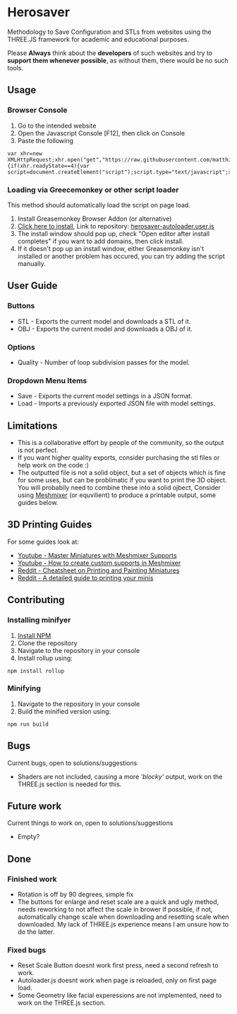 # Herosaver

Methodology to Save Configuration and STLs from websites using the THREE.JS framework for academic and educational purposes.

Please **Always** think about the **developers** of such websites and try to **support them whenever possible**, as without them, there would be no such tools.

## Usage
### Browser Console
  1. Go to the intended website
  2. Open the Javascript Console [F12], then click on Console
  3. Paste the following

```
var xhr=new XMLHttpRequest;xhr.open("get","https://raw.githubusercontent.com/matthiasdeo/threejs/master/dist/saver.min.js",true);xhr.onreadystatechange=function(){if(xhr.readyState==4){var script=document.createElement("script");script.type="text/javascript";script.text=xhr.responseText;document.body.appendChild(script)}};xhr.send(null);
```

### Loading via Greecemonkey or other script loader
This method should automatically load the script on page load. 

1. Install Greasemonkey Browser Addon (or alternative)
2. [Click here to install](https://raw.githubusercontent.com/hero-saver/threejs/master/herosaver-autoloader.user.js "Click to install"), Link to repository: [herosaver-autoloader.user.js](herosaver-autoloader.user.js)
3. The install window should pop up, check "Open editor after install completes" if you want to add domains, then click install.
4. If it doesn't pop up an install window, either Greasemonkey isn't installed or another problem has occured, you can try adding the script manually.

## User Guide

### Buttons
* STL - Exports the current model and downloads a STL of it.
* OBJ - Exports the current model and downloads a OBJ of it.

### Options
* Quality - Number of loop subdivision passes for the model.

### Dropdown Menu Items
* Save - Exports the current model settings in a JSON format.
* Load - Imports a previously exported JSON file with model settings.

## Limitations

* This is a collaborative effort by people of the community, so the output is not perfect. 
* If you want higher quality exports, consider purchasing the stl files or help work on the code :)
* The outputted file is not a solid object, but a set of objects which is fine for some uses, but can be problimatic if you want to print the 3D object. You will probabily need to combine these into a solid ojbect, Consider using [Meshmixer](http://www.meshmixer.com/download.html "Meshmixer Download Link") (or equvilient) to produce a printable output, some guides below.

## 3D Printing Guides

For some guides look at:
* [Youtube - Master Miniatures with Meshmixer Supports](https://www.youtube.com/watch?v=8xY2gHLg-ZA "Youtube - Master Miniatures with Meshmixer Supports")
* [Youtube - How to create custom supports in Meshmixer](https://www.youtube.com/watch?v=OXFKVmMwXCQ "Youtube - How to create custom supports in Meshmixer")
* [Reddit - Cheatsheet on Printing and Painting Miniatures](https://www.reddit.com/r/PrintedMinis/comments/8c0uvr/cheatsheet_on_printing_and_painting_miniatures/ "Cheatsheet on Printing and Painting Miniatures")
* [Reddit - A detailed guide to printing your minis](https://www.reddit.com/r/PrintedMinis/comments/8c0uvr/cheatsheet_on_printing_and_painting_miniatures/ "A detailed guide to printing your minis")

## Contributing

### Installing minifyer
1. [Install NPM](https://www.npmjs.com/get-npm)
2. Clone the repository
3. Navigate to the repository in your console
4. Install rollup using:
```
npm install rollup
```
### Minifying
1. Navigate to the repository in your console
2. Build the minified version using:
```
npm run build
```

## Bugs

Current bugs, open to solutions/suggestions
* Shaders are not included, causing a more _'blocky'_ output, work on the THREE.js section is needed for this.

## Future work

Current things to work on, open to solutions/suggestions
* Empty?

## Done

### Finished work

* Rotation is off by 90 degrees, simple fix
* The buttons for enlarge and reset scale are a quick and ugly method, needs reworking to not affect the scale in brower if possible, if not, automatically change scale when downloading and resetting scale when downloaded. My lack of THREE.js experience means I am unsure how to do the latter.

### Fixed bugs

* Reset Scale Button doesnt work first press, need a second refresh to work.
* Autoloader.js doesnt work when page is reloaded, only on first page load.
* Some Geometry like facial experessions are not implemented, need to work on the THREE.js section.
